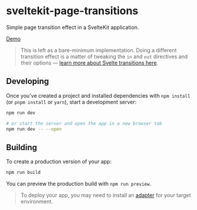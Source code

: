 # sveltekit-page-transitions

Simple page transition effect in a SvelteKit application.

[Demo](https://sveltekit-page-transition.netlify.app/)

> This is left as a bare-minimum implementation. Doing a different transition effect is a matter of tweaking the `in` and `out` directives and their options &mdash; [learn more about Svelte transitions here](https://svelte.dev/docs#template-syntax-element-directives-transition-fn).

## Developing

Once you've created a project and installed dependencies with `npm install` (or `pnpm install` or `yarn`), start a development server:

```bash
npm run dev

# or start the server and open the app in a new browser tab
npm run dev -- --open
```

## Building

To create a production version of your app:

```bash
npm run build
```

You can preview the production build with `npm run preview`.

> To deploy your app, you may need to install an [adapter](https://kit.svelte.dev/docs/adapters) for your target environment.
